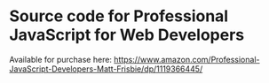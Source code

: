 # Source code for Professional JavaScript for Web Developers

Available for purchase here: https://www.amazon.com/Professional-JavaScript-Developers-Matt-Frisbie/dp/1119366445/
